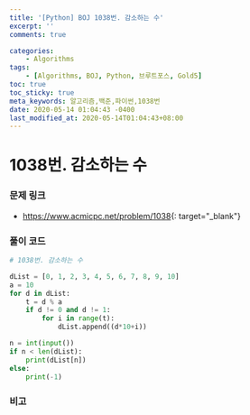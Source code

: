 ```yaml
---
title: '[Python] BOJ 1038번. 감소하는 수'
excerpt: ''
comments: true

categories:
    - Algorithms
tags:
    - [Algorithms, BOJ, Python, 브루트포스, Gold5]
toc: true
toc_sticky: true
meta_keywords: 알고리즘,백준,파이썬,1038번
date: 2020-05-14 01:04:43 -0400
last_modified_at: 2020-05-14T01:04:43+08:00
---
```


# 1038번. 감소하는 수

### 문제 링크

-   <https://www.acmicpc.net/problem/1038>{: target="\_blank"}

### 풀이 코드

```python
# 1038번. 감소하는 수

dList = [0, 1, 2, 3, 4, 5, 6, 7, 8, 9, 10]
a = 10
for d in dList:
    t = d % a
    if d != 0 and d != 1:
        for i in range(t):
            dList.append((d*10+i))

n = int(input())
if n < len(dList):
    print(dList[n])
else:
    print(-1)
```

### 비고
